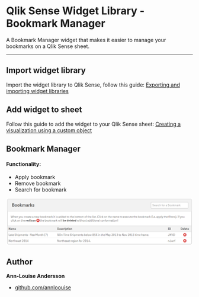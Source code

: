 # Qlik Sense Widget Library - Bookmark Manager

A Bookmark Manager widget that makes it easier to manage your bookmarks on a Qlik Sense sheet.

---

## Import widget library

Import the widget library to Qlik Sense, follow this guide:
[Exporting and importing widget libraries](http://help.qlik.com/en-US/sense-developer/Subsystems/Dev-Hub/Content/Widget/widgets-import-widget-libraries.htm)

## Add widget to sheet

Follow this guide to add the widget to your Qlik Sense sheet:
[Creating a visualization using a custom object](http://help.qlik.com/en-US/sense/Subsystems/Hub/Content/Visualizations/create-visualization-extensions.htm)

## Bookmark Manager

#### Functionality:

* Apply bookmark
* Remove bookmark
* Search for bookmark

![Sense Widget - Bookmark Manager](/bookmark-manager.png?raw=true "Sense Widget - Bookmark Manager")

## Author

**Ann-Louise Andersson**

* [github.com/annloouise](http://github.com/annloouise)
